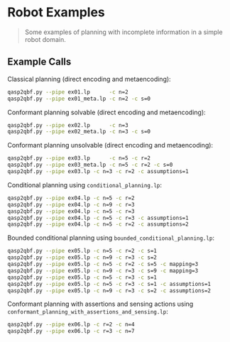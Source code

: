 # Robot Examples
> Some examples of planning with incomplete information in a simple robot domain.

## Example Calls

Classical planning (direct encoding and metaencoding):
```bash
qasp2qbf.py --pipe ex01.lp      -c n=2
qasp2qbf.py --pipe ex01_meta.lp -c n=2 -c s=0
```

Conformant planning solvable (direct encoding and metaencoding):
```bash
qasp2qbf.py --pipe ex02.lp      -c n=3
qasp2qbf.py --pipe ex02_meta.lp -c n=3 -c s=0
```

Conformant planning unsolvable (direct encoding and metaencoding):
```bash
qasp2qbf.py --pipe ex03.lp      -c n=5 -c r=2
qasp2qbf.py --pipe ex03_meta.lp -c n=5 -c r=2 -c s=0
qasp2qbf.py --pipe ex03.lp -c n=3 -c r=2 -c assumptions=1
```

Conditional planning using `conditional_planning.lp`:
```bash
qasp2qbf.py --pipe ex04.lp -c n=5 -c r=2
qasp2qbf.py --pipe ex04.lp -c n=9 -c r=3
qasp2qbf.py --pipe ex04.lp -c n=5 -c r=3
qasp2qbf.py --pipe ex04.lp -c n=5 -c r=3 -c assumptions=1
qasp2qbf.py --pipe ex04.lp -c n=5 -c r=2 -c assumptions=2
```

Bounded conditional planning using `bounded_conditional_planning.lp`:
```bash
qasp2qbf.py --pipe ex05.lp -c n=5 -c r=2 -c s=1
qasp2qbf.py --pipe ex05.lp -c n=9 -c r=3 -c s=2
qasp2qbf.py --pipe ex05.lp -c n=5 -c r=2 -c s=5 -c mapping=3
qasp2qbf.py --pipe ex05.lp -c n=9 -c r=3 -c s=9 -c mapping=3
qasp2qbf.py --pipe ex05.lp -c n=5 -c r=3 -c s=1
qasp2qbf.py --pipe ex05.lp -c n=5 -c r=3 -c s=1 -c assumptions=1
qasp2qbf.py --pipe ex05.lp -c n=9 -c r=3 -c s=2 -c assumptions=2
```

Conformant planning with assertions and sensing actions using
`conformant_planning_with_assertions_and_sensing.lp`:
```bash
qasp2qbf.py --pipe ex06.lp -c r=2 -c n=4
qasp2qbf.py --pipe ex06.lp -c r=3 -c n=7
```

